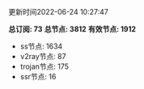 更新时间2022-06-24 10:27:47

**总订阅: 73**
**总节点: 3812**
**有效节点: 1912**
- ss节点: 1634
- v2ray节点: 87
- trojan节点: 175
- ssr节点: 16

